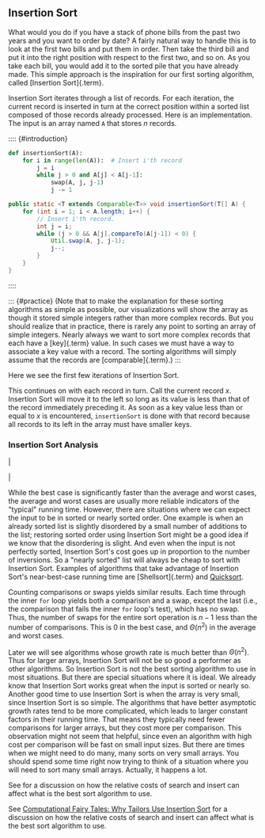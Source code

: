 
## Insertion Sort

What would you do if you have a stack of phone bills from the past two
years and you want to order by date? A fairly natural way to handle this
is to look at the first two bills and put them in order. Then take the
third bill and put it into the right position with respect to the first
two, and so on. As you take each bill, you would add it to the sorted
pile that you have already made. This simple approach is the inspiration
for our first sorting algorithm, called
[Insertion Sort]{.term}.

Insertion Sort iterates through a list of records. For each iteration,
the current record is inserted in turn at the correct position within a
sorted list composed of those records already processed. Here is an
implementation. The input is an array named `A` that stores $n$ records.

:::: {#introduction}
```python
def insertionSort(A):
    for i in range(len(A)):  # Insert i'th record
        j = i
        while j > 0 and A[j] < A[j-1]:
            swap(A, j, j-1)
            j -= 1
```

```java
public static <T extends Comparable<T>> void insertionSort(T[] A) {
    for (int i = 1; i < A.length; i++) {
        // Insert i'th record.
        int j = i;
        while (j > 0 && A[j].compareTo(A[j-1]) < 0) {
            Util.swap(A, j, j-1);
            j--;
        }
    }
}
```


::::

::: {#practice}
(Note that to make the explanation for these sorting algorithms as
simple as possible, our visualizations will show the array as though it
stored simple integers rather than more complex records. But you should
realize that in practice, there is rarely any point to sorting an array
of simple integers. Nearly always we want to sort more complex records
that each have a [key]{.term} value. In such cases we must have a way
to associate a key value with a record. The sorting
algorithms will simply assume that the records are
[comparable]{.term}.)
:::

Here we see the first few iterations of Insertion Sort.

<inlineav id="insertionsortCON" src="Sorting/insertionsortCON.js" name="Insertion Sort Slideshow"/>

This continues on with each record in turn. Call the current record $x$.
Insertion Sort will move it to the left so long as its value is less
than that of the record immediately preceding it. As soon as a key value
less than or equal to $x$ is encountered, `insertionSort` is done with
that record because all records to its left in the array must have
smaller keys.

<avembed id="insertionsortAV" src="Sorting/insertionsortAV.html" type="ss" name="Insertion Sort Visualization"/>

<avembed id="InssortPRO" src="Sorting/InssortPRO.html" type="ka" name="Insertion Sort Proficiency Exercise"/>

### Insertion Sort Analysis

<inlineav id="InsertionSortWorstCaseCON" src="Sorting/InsertionSortWorstCaseCON.js" name="Insertion Sort Worst Case Slideshow" links="Sorting/InsertionSortWorstCaseCON.css"/>

| 

<inlineav id="InsertionSortBestCaseCON" src="Sorting/InsertionSortBestCaseCON.js" name="Insertion Sort Best Case Slideshow" links="Sorting/InsertionSortBestCaseCON.css"/>

| 

<inlineav id="InsertionSortAverageCaseCON" src="Sorting/InsertionSortAverageCaseCON.js" name="Insertion Sort Average Case Slideshow" links="Sorting/InsertionSortAverageCaseCON.css"/>

While the best case is significantly faster than the average and worst
cases, the average and worst cases are usually more reliable indicators
of the "typical" running time. However, there are situations where we
can expect the input to be in sorted or nearly sorted order. One example
is when an already sorted list is slightly disordered by a small number
of additions to the list; restoring sorted order using Insertion Sort
might be a good idea if we know that the disordering is slight. And even
when the input is not perfectly sorted, Insertion Sort's cost goes up
in proportion to the number of inversions. So a "nearly sorted" list
will always be cheap to sort with Insertion Sort. Examples of algorithms
that take advantage of Insertion Sort's near-best-case running time are
[Shellsort]{.term} and [Quicksort](#quicksort).

Counting comparisons or swaps yields similar results. Each time through
the inner `for` loop yields both a comparison and a swap, except the
last (i.e., the comparison that fails the inner `for` loop's test),
which has no swap. Thus, the number of swaps for the entire sort
operation is $n-1$ less than the number of comparisons. This is 0 in the
best case, and $\Theta(n^2)$ in the average and worst cases.

Later we will see algorithms whose growth rate is much better than
$\Theta(n^2)$. Thus for larger arrays, Insertion Sort will not be so
good a performer as other algorithms. So Insertion Sort is not the best
sorting algorithm to use in most situations. But there are special
situations where it is ideal. We already know that Insertion Sort works
great when the input is sorted or nearly so. Another good time to use
Insertion Sort is when the array is very small, since Insertion Sort is
so simple. The algorithms that have better asymptotic growth rates tend
to be more complicated, which leads to larger constant factors in their
running time. That means they typically need fewer comparisons for
larger arrays, but they cost more per comparison. This observation might
not seem that helpful, since even an algorithm with high cost per
comparison will be fast on small input sizes. But there are times when
we might need to do many, many sorts on very small arrays. You should
spend some time right now trying to think of a situation where you will
need to sort many small arrays. Actually, it happens a lot.

<avembed id="InssortSumm" src="Sorting/InssortSumm.html" type="ka" name="Insertion Sort Summary Exercise"/>

See for a discussion on how the relative costs of search and insert can
affect what is the best sort algorithm to use.

See [Computational Fairy Tales: Why Tailors Use Insertion Sort][FAIRYTALES] for a discussion on how the relative costs of
search and insert can affect what is the best sort algorithm to use.

[FAIRYTALES]: http://computationaltales.blogspot.com/2011/04/why-tailors-use-insertion-sort.html

